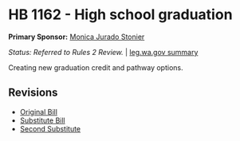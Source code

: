 # HB 1162 - High school graduation
**Primary Sponsor:** [Monica Jurado Stonier](/person/leg/monica.stonier.md)

*Status: Referred to Rules 2 Review.* | [leg.wa.gov summary](https://app.leg.wa.gov/billsummary?BillNumber=1162&Year=2021)

Creating new graduation credit and pathway options. 

## Revisions
* [Original Bill](1/)
* [Substitute Bill](S/)
* [Second Substitute](S2/)